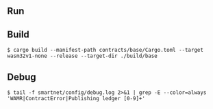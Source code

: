 ## Run

## Build

`$ cargo build --manifest-path contracts/base/Cargo.toml --target wasm32v1-none --release --target-dir ./build/base`

## Debug

`$ tail -f smartnet/config/debug.log 2>&1 | grep -E --color=always 'WAMR|ContractError|Publishing ledger [0-9]+'`